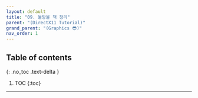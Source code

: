 ```yaml
---
layout: default
title: "09. 물방울 책 정리"
parent: "(DirectX11 Tutorial)"
grand_parent: "(Graphics 😎)"
nav_order: 1
---
```


## Table of contents
{: .no_toc .text-delta }

1. TOC
{:toc}

---